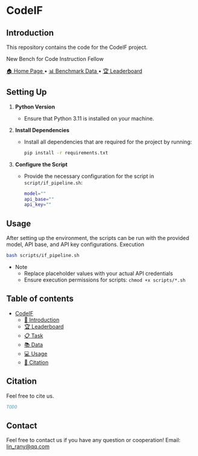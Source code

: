 # CodeIF

## Introduction
This repository contains the code for the CodeIF project.

New Bench for Code Instruction Fellow


<p align="left">
    <a href="https://lin-rany.github.io/codeif.github.io/">🏠 Home Page </a> •
    <a href="https://huggingface.co/datasets/linrany/CodeIF">📊 Benchmark Data </a> •
    <a href="https://lin-rany.github.io/codeif.github.io/leaderboard.html">🏆 Leaderboard </a> 
</p>

## Setting Up
1. **Python Version**
    - Ensure that Python 3.11 is installed on your machine.

2. **Install Dependencies**
    - Install all dependencies that are required for the project by running:
      ```bash
      pip install -r requirements.txt
      ```

3. **Configure the Script**
    - Provide the necessary configuration for the script in `script/if_pipeline.sh`:
      ```bash
      model=""
      api_base=""
      api_key=""
      ```

## Usage
After setting up the environment, the scripts can be run with the provided model, API base, and API key configurations.
Execution
```bash
bash scripts/if_pipeline.sh
```
- Note
  - Replace placeholder values with your actual API credentials
  - Ensure execution permissions for scripts: `chmod +x scripts/*.sh`

## Table of contents
- [CodeIF](#Introduction)
  - [📌 Introduction](#introduction)
  - [🏆 Leaderboard](#leaderboard)
  - [📋 Task](#task)
  - [📚 Data](#data)
  - [💻 Usage](#usage)
  - [📖 Citation](#citation)


## Citation

Feel free to cite us.

```bibtex
TODO
```

## Contact
Feel free to contact us if you have any question or cooperation!
Email: lin_rany@qq.com
